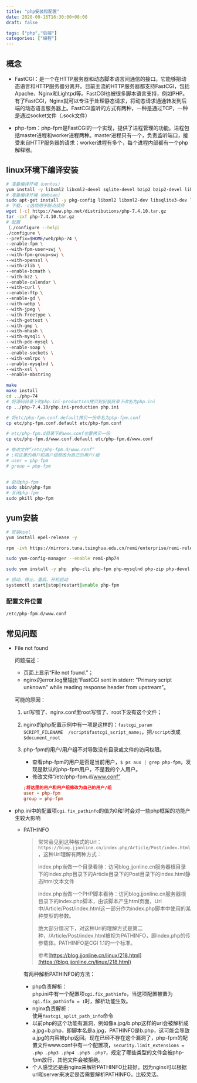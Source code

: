 ```yaml
---
title: "php安装和配置"
date: 2020-09-16T16:30:00+08:00
draft: false

tags: ["php","后端"]
categories: ["编程"]
---
```


## 概念

- FastCGI：是一个在HTTP服务器和动态脚本语言间通信的接口。它能够把动态语言和HTTP服务器分离开。目前主流的HTTP服务器都支持FastCGI，包括Apache、Nginx和Lightpd等。FastCGI也被很多脚本语言支持，例如PHP。有了FastCGI，Nginx就可以专注于处理静态请求，将动态请求通通转发到后端的动态语言服务器上。FastCGI监听的方式有两种，一种是通过TCP，一种是通过socket文件（.sock文件）

- php-fpm：php-fpm是FastCGI的一个实现，提供了进程管理的功能。进程包括master进程和worker进程两种。master进程只有一个，负责监听端口，接受来自HTTP服务器的请求；worker进程有多个，每个进程内部都有一个php解释器。

## linux环境下编译安装

```bash
# 准备编译环境（centos）
yum install -y libxml2 libxml2-devel sqlite-devel bzip2 bzip2-devel libcurl libcurl-devel libpng libpng-devel libwebp-devel libjpeg libjpeg-devel freetype freetype-devel gmp-devel libxslt libxslt-devel
# 准备编译环境（debian）
sudo apt-get install -y pkg-config libxml2 libxml2-dev libsqlite3-dev libbz2-dev libcurl4-openssl-dev libpng-dev libwebp-dev libjpeg-dev libfreetype6-dev libgmp-dev libxslt-dev libonig-dev
# 下载，-c选项用于断点续传
wget [-c] https://www.php.net/distributions/php-7.4.10.tar.gz
tar -zxf php-7.4.10.tar.gz
# 配置
（./configure --help）
./configure \
--prefix=$HOME/web/php-74 \
--enable-fpm \
--with-fpm-user=swj \
--with-fpm-group=swj \
--with-openssl \
--with-zlib \
--enable-bcmath \
--with-bz2 \
--enable-calendar \
--with-curl \
--enable-ftp \
--enable-gd \
--with-webp \
--with-jpeg \
--with-freetype \
--with-gettext \
--with-gmp \
--with-mhash \
--with-mysqli \
--with-pdo-mysql \
--enable-soap \
--enable-sockets \
--with-xmlrpc \
--enable-mysqlnd \
--with-xsl \
--enable-mbstring
```

```bash
make
make install
cd ../php-74
# 将源码目录下的php.ini-production拷贝到安装目录下改名为php.ini
cp ../php-7.4.10/php.ini-production php.ini

# 将etc/php-fpm.conf.default拷贝一份命名为php-fpm.conf
cp etc/php-fpm.conf.default etc/php-fpm.conf

# etc/php-fpm.d目录下的www.conf也要拷贝一份
cp etc/php-fpm.d/www.conf.default etc/php-fpm.d/www.conf

# 修改文件“/etc/php-fpm.d/www.conf”
# ;将这里的用户和用户组修改为自己的用户/组
# user = php-fpm
# group = php-fpm

  
# 启动php-fpm
sudo sbin/php-fpm
# 关闭php-fpm
sudo pkill php-fpm
```

## yum安装

```bash
# 安装epel
yum install epel-release -y

rpm -ivh https://mirrors.tuna.tsinghua.edu.cn/remi/enterprise/remi-release-7.rpm

sudo yum-config-manager --enable remi-php74

sudo yum install -y php  php-cli php-fpm php-mysqlnd php-zip php-devel php-gd php-mcrypt php-mbstring php-curl php-xml php-pear php-bcmath php-json php-pdo php-xmlrpc

# 启动、停止、重启、开机启动
systemctl start|stop|restart|enable php-fpm
```

### 配置文件位置

```bash
/etc/php-fpm.d/www.conf
```

## 常见问题

- File not found

  问题描述：

  - 页面上显示“File not found.”；
  - nginx的error.log里输出“FastCGI sent in stderr: "Primary script unknown" while reading response header from upstream”。

  可能的原因：

  1. url写错了、nginx.conf里root写错了、root下没有这个文件；
  2. nginx的php配置示例中有一项是这样的：`fastcgi_param  SCRIPT_FILENAME  /script$fastcgi_script_name;`，把`/script`改成`$document_root`
  3. php-fpm的用户/用户组不对导致没有目录或文件的访问权限。
     - 查看php-fpm的用户是否是当前用户，`$ ps aux | grep php-fpm`，发现是默认的php-fpm用户，不是我的个人用户。
     - 修改文件“/etc/php-fpm.d/www.conf”

      ```conf
      ;将这里的用户和用户组修改为自己的用户/组
      user = php-fpm
      group = php-fpm
      ```

- php.ini中的配置项`cgi.fix_pathinfo`的值为0和1时会对一些php框架的功能产生较大影响
  - PATHINFO
    > 常常会见到这种格式的Url：`https://blog.jjonline.cn/index.php/Article/Post/index.html`，这种Url理解有两种方式：
    >
    > index.php当做一个目录看待：访问blog.jjonline.cn服务器根目录下的index.php目录下的Article目录下的Post目录下的index.html静态html文本文件
    >
    >index.php当做一个PHP脚本看待：访问blog.jjonline.cn服务器根目录下的index.php脚本，由该脚本产生html页面，Url中/Article/Post/index.html这一部分作为index.php脚本中使用的某种类型的参数。
    >
    >绝大部分情况下，对这种Url的理解方式是第二种，/Article/Post/index.html被视为PATHINFO，即index.php的传参载体。PATHINFO是CGI 1.1的一个标准。
    >
    >参考[https://blog.jjonline.cn/linux/218.html](https://blog.jjonline.cn/linux/218.html)

    有两种解析PATHINFO的方法：
    - php负责解析：  
    php.ini中有一个配置项`cgi.fix_pathinfo`，当这项配置被置为`cgi.fix_pathinfo = 1`时，解析功能生效。
    - nginx负责解析：  
    使用`fastcgi_split_path_info`命令
    - 以前php的这个功能有漏洞，例如像a.jpg/b.php这样的uri会被解析成a.jpg+b.php，即脚本名是a.jpg，PATHINFO是b.php，这可能会导致a.jpg的内容被php返回。现在已经不存在这个漏洞了，php-fpm的配置文件www.conf中有一个配置项，`security.limit_extensions = .php .php3 .php4 .php5 .php7`，规定了哪些类型的文件会被php-fpm放行，其他文件会被拒绝。
    - 个人感觉还是由nginx来解析PATHINFO比较好，因为nginx可以根据url和server来决定是否需要解析PATHINFO，比较灵活。